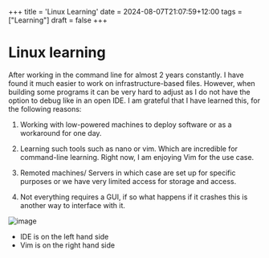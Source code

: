 +++
title = 'Linux Learning'
date = 2024-08-07T21:07:59+12:00
tags = ["Learning"]
draft = false
+++

# Linux learning

After working in the command line for almost 2 years constantly. I have found it much easier to work on infrastructure-based files. However, when building some programs it can be very hard to adjust as I do not have the option to debug like in an open IDE. I am grateful that I have learned this, for the following
reasons:

1. Working with low-powered machines to deploy software or as a workaround for one day.

2. Learning such tools such as nano or vim. Which are incredible for command-line learning. Right now, I am enjoying Vim for the use case.

3. Remoted machines/ Servers in which case are set up for specific purposes or we have very limited access for storage and access.

4. Not everything requires a GUI, if so what happens if it crashes this is another way to interface with it.

![image](Difference.png)

- IDE is on the left hand side
- Vim is on the right hand side
